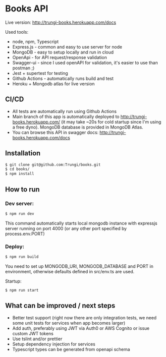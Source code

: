 # Books API

Live version: http://trungi-books.herokuapp.com/docs

Used tools:
  - node, npm, Typescript
  - Express.js - common and easy to use server for node
  - MongoDB - easy to setup locally and run in cloud
  - OpenApi - for API request/response validation
  - Swagger-ui - since I used openAPI for validation, it's easier to use than postman ;)
  - Jest + supertest for testing
  - Github Actions - automatically runs build and test
  - Heroku + Mongodb atlas for live version
  
## CI/CD
- All tests are automatically run using Github Actions
- Main branch of this app is automatically deployed to http://trungi-books.herokuapp.com/ (it may take ~20s for cold startup since I'm using a free dyno). MongoDB database is provided in MongoDB Atlas.
- You can browse this API in swagger docs: http://trungi-books.herokuapp.com/docs
  
## Installation
```sh
$ git clone git@github.com:Trungi/books.git
$ cd books/
$ npm install
```
## How to run
### Dev server:
```sh
$ npm run dev
```
This command automatically starts local mongodb instance with expressjs server running on port 4000 (or any other port specified by process.env.PORT)

### Deploy:
```sh
$ npm run build
```
You need to set up MONGODB_URI, MONGODB_DATABASE and PORT in environment, otherwise defaults defined in src/env.ts are used.

Startup:
```sh
$ npm run start
```

## What can be improved / next steps
- Better test support (right now there are only integration tests, we need some unit tests for services when app becomes larger)
- Add auth, preferably using JWT via Auth0 or AWS Cognito or issue custom JWT tokens
- Use tslint and/or prettier
- Setup dependency injection for services
- Typescript types can be generated from openapi schema
